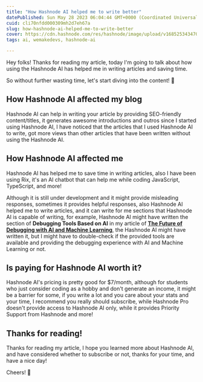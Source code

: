```yaml
---
title: "How Hashnode AI helped me to write better"
datePublished: Sun May 28 2023 06:04:44 GMT+0000 (Coordinated Universal Time)
cuid: cli70nfdd000309mh2d7eh67a
slug: how-hashnode-ai-helped-me-to-write-better
cover: https://cdn.hashnode.com/res/hashnode/image/upload/v1685253434700/edf9b674-69a7-40e6-b7bc-13b8414a46cb.jpeg
tags: ai, wemakedevs, hashnode-ai

---
```


Hey folks! Thanks for reading my article, today I'm going to talk about how using the Hashnode AI has helped me in writing articles and saving time.

So without further wasting time, let's start diving into the content! 🐋

## How Hashnode AI affected my blog

Hashnode AI can help in writing your article by providing SEO-friendly content/titles, it generates awesome introductions and outros since I started using Hashnode AI, I have noticed that the articles that I used Hashnode AI to write, got more views than other articles that have been written without using the Hashnode AI.

## How Hashnode AI affected me

Hashnode AI has helped me to save time in writing articles, also I have been using Rix, it's an AI chatbot that can help me while coding JavaScript, TypeScript, and more!

Although it is still under development and it might provide misleading responses, sometimes it provides helpful responses, also Hashnode AI helped me to write articles, and it can write for me sections that Hashnode AI is capable of writing, for example, Hashnode AI might have written the section of **Debugging Tools Based on AI** in my article of [**The Future of Debugging with AI and Machine Learning**](https://omardevblog.toolsandapps4us.site/the-future-of-debugging-with-ai-and-machine-learning#heading-debugging-tools-based-on-ai), the Hashnode AI might have written it, but I might have to double-check if the provided tools are available and providing the debugging experience with AI and Machine Learning or not.

## Is paying for Hashnode AI worth it?

Hashnode AI's pricing is pretty good for $7/month, although for students who just consider coding as a hobby and don't generate an income, it might be a barrier for some, if you write a lot and you care about your stats and your time, I recommend you really should subscribe, while Hashnode Pro doesn't provide access to Hashnode AI only, while it provides Priority Support from Hashnode and more!

## Thanks for reading!

Thanks for reading my article, I hope you learned more about Hashnode AI, and have considered whether to subscribe or not, thanks for your time, and have a nice day!

Cheers! 🎉